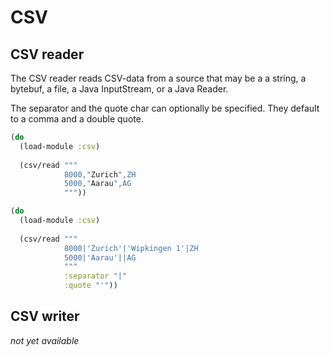 # CSV


## CSV reader

The CSV reader reads CSV-data from a source that may be a a string, a bytebuf,
a file, a Java InputStream, or a Java Reader.

The separator and the quote char can optionally be specified. They default to
a comma and a double quote.


```clojure
(do
  (load-module :csv)
  
  (csv/read """
            8000,"Zurich",ZH
            5000,"Aarau",AG
            """)) 
```


```clojure
(do
  (load-module :csv)
  
  (csv/read """
            8000|'Zurich'|'Wipkingen 1'|ZH
            5000|'Aarau'||AG
            """
            :separator "|" 
            :quote "'")) 
```


## CSV writer

_not yet available_
